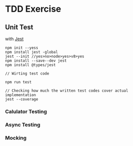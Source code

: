 # TDD Exercise

## Unit Test

with [Jest](https://jestjs.io/docs/getting-started)

```
npm init --yess
npm install jest -global
jest --init //yes>no>node>yes>v8>yes
npm install --save--dev jest
npm install @types/jest

// Wirting test code

npm run test

// Checking how much the written test codes cover actual implementation
jest --coverage
```

### Calulator Testing

### Async Testing

### Mocking
